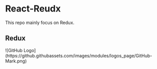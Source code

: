 # React-Reudx
This repo mainly focus on Redux.
<h2>Redux</h2>
![GitHub Logo](https://github.githubassets.com/images/modules/logos_page/GitHub-Mark.png)


